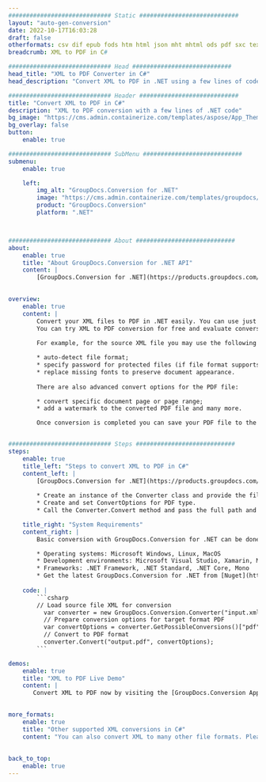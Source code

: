```yaml
---
############################# Static ############################
layout: "auto-gen-conversion"
date: 2022-10-17T16:03:28
draft: false
otherformats: csv dif epub fods htm html json mht mhtml ods pdf sxc tex tsv xlam xls xlsb xlsm xlsx xlt xltm xltx xml xps
breadcrumb: XML to PDF in C#

############################# Head ############################
head_title: "XML to PDF Converter in C#"
head_description: "Convert XML to PDF in .NET using a few lines of code. Use the GroupDocs Document Conversion API to convert over 160 file formats."

############################# Header ############################
title: "Convert XML to PDF in C#"
description: "XML to PDF conversion with a few lines of .NET code"
bg_image: "https://cms.admin.containerize.com/templates/aspose/App_Themes/V3/images/bg/header1.png"
bg_overlay: false
button:
    enable: true

############################# SubMenu ############################
submenu:
    enable: true

    left:
        img_alt: "GroupDocs.Conversion for .NET"
        image: "https://cms.admin.containerize.com/templates/groupdocs/images/product-logos/90x90-noborder/groupdocs-conversion-net.png"
        product: "GroupDocs.Conversion"
        platform: ".NET"



############################# About ############################
about:
    enable: true
    title: "About GroupDocs.Conversion for .NET API"
    content: |
        [GroupDocs.Conversion for .NET](https://products.groupdocs.com/conversion/net/) can be used to convert Microsoft Word, Excel, PowerPoint, PDF, Visio and other formats. GroupDocs.Conversion is a standalone API that is suitable for back-end and internal systems where high performance is required. It does not depend on any software such as Microsoft or Open Office.
    

overview:
    enable: true
    content: |
        Convert your XML files to PDF in .NET easily. You can use just a couple of C# code lines in any platform of your choice like - Windows, Linux, macOS.
        You can try XML to PDF conversion for free and evaluate conversion results quality.  Along with simple file conversion scenarios you can try more advanced options for loading source XML file and for saving output PDF result. 
        
        For example, for the source XML file you may use the following load options:

        * auto-detect file format;
        * specify password for protected files (if file format supports it);
        * replace missing fonts to preserve document appearance.
        
        There are also advanced convert options for the PDF file:

        * convert specific document page or page range;
        * add a watermark to the converted PDF file and many more.

        Once conversion is completed you can save your PDF file to the local file path or any third-party storage like FTP, Amazon S3, Google Drive, Dropbox etc. Please note - to convert XML to PDF there is no need for any additional software installed - like MS Office, Open Office, Adobe Acrobat Reader etc.


############################# Steps ############################
steps:
    enable: true
    title_left: "Steps to convert XML to PDF in C#"
    content_left: |
        [GroupDocs.Conversion for .NET](https://products.groupdocs.com/conversion/net/) makes it easy for developers to convert a XML file to PDF with a few lines of code.
        
        * Create an instance of the Converter class and provide the file XML with the full path
        * Create and set ConvertOptions for PDF type.
        * Call the Converter.Convert method and pass the full path and format (PDF) as a parameter

    title_right: "System Requirements"
    content_right: |
        Basic conversion with GroupDocs.Conversion for .NET can be done in just a few simple steps. Our APIs are supported on all major platforms and operating systems. Before executing the code below, make sure you have the following prerequisites installed on your system.

        * Operating systems: Microsoft Windows, Linux, MacOS
        * Development environments: Microsoft Visual Studio, Xamarin, MonoDevelop
        * Frameworks: .NET Framework, .NET Standard, .NET Core, Mono
        * Get the latest GroupDocs.Conversion for .NET from [Nuget](https://www.nuget.org/packages/groupdocs.conversion)
         
    code: |
        ```csharp    
        // Load source file XML for conversion
          var converter = new GroupDocs.Conversion.Converter("input.xml");
          // Prepare conversion options for target format PDF
          var convertOptions = converter.GetPossibleConversions()["pdf"].ConvertOptions;
          // Convert to PDF format
          converter.Convert("output.pdf", convertOptions);
        ```

demos:
    enable: true
    title: "XML to PDF Live Demo"
    content: |
       Convert XML to PDF now by visiting the [GroupDocs.Conversion App](https://products.groupdocs.app/conversion/family) website. Online demo has the following advantages
          

more_formats:
    enable: true
    title: "Other supported XML conversions in C#"
    content: "You can also convert XML to many other file formats. Please see the list below."
       
       
back_to_top:
    enable: true
---
```

